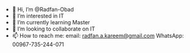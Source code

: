 - 👋 Hi, I’m @Radfan-Obad
- 👀 I’m interested in IT
- 🌱 I’m currently learning Master
- 💞️ I’m looking to collaborate on IT
- 📫 How to reach me:
     email: radfan.a.kareem@gmail.com
     WhatsApp: 00967-735-244-071


<!---
Radfan-Obad/Radfan-Obad is a ✨ special ✨ repository because its `README.md` (this file) appears on your GitHub profile.
You can click the Preview link to take a look at your changes.
--->
